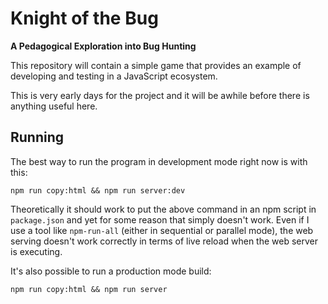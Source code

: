 # Knight of the Bug

**A Pedagogical Exploration into Bug Hunting**

This repository will contain a simple game that provides an example of developing and testing in a JavaScript ecosystem.

This is very early days for the project and it will be awhile before there is anything useful here.

## Running

The best way to run the program in development mode right now is with this:

`npm run copy:html && npm run server:dev`

Theoretically it should work to put the above command in an npm script in `package.json` and yet for some reason that simply doesn't work. Even if I use a tool like `npm-run-all` (either in sequential or parallel mode), the web serving doesn't work correctly in terms of live reload when the web server is executing.

It's also possible to run a production mode build:

`npm run copy:html && npm run server`
